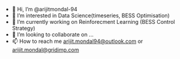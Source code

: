 - 👋 Hi, I’m @arijitmondal-94
- 👀 I’m interested in Data Science(timeseries, BESS Optimisation)
- 🌱 I’m currently working on Reinforecment Learning (BESS Control Strategy)
- 💞️ I’m looking to collaborate on ...
- 📫 How to reach me arijit.mondal94@outlook.com or arijit.mondal@gridimp.com

<!---
arijitmondal-94/arijitmondal-94 is a ✨ special ✨ repository because its `README.md` (this file) appears on your GitHub profile.
You can click the Preview link to take a look at your changes.
--->
